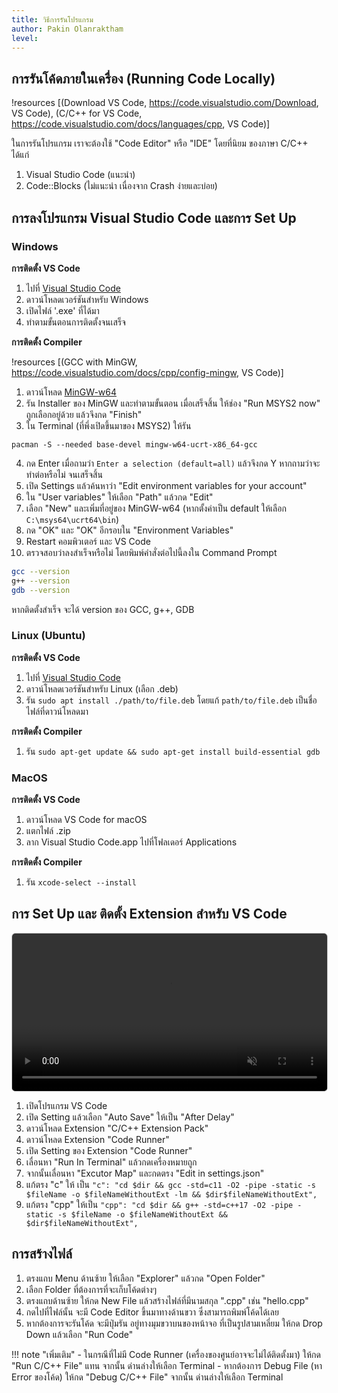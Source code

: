 ```yaml
---
title: วิธีการรันโปรแกรม
author: Pakin Olanraktham
level:
---
```


## การรันโค้ดภายในเครื่อง (Running Code Locally)

!resources [(Download VS Code, https://code.visualstudio.com/Download, VS Code), (C/C++ for VS Code, https://code.visualstudio.com/docs/languages/cpp, VS Code)]

ในการรันโปรแกรม เราจะต้องใช้ "Code Editor" หรือ "IDE" โดยที่นิยม ของภาษา C/C++ ได้แก่

1. Visual Studio Code (แนะนำ)
2. Code::Blocks (ไม่แนะนำ เนื่องจาก Crash ง่ายและบ่อย)

## การลงโปรแกรม Visual Studio Code และการ Set Up

### Windows

**การติดตั้ง VS Code**

1. ไปที่ [Visual Studio Code](https://code.visualstudio.com/download)
2. ดาวน์โหลดเวอร์ชันสำหรับ Windows
3. เปิดไฟล์ '.exe' ที่ได้มา
4. ทำตามขั้นตอนการติดตั้งจนเสร็จ

**การติดตั้ง Compiler**

!resources [(GCC with MinGW, https://code.visualstudio.com/docs/cpp/config-mingw, VS Code)]

1. ดาวน์โหลด [MinGW-w64](https://github.com/msys2/msys2-installer/releases/download/2024-12-08/msys2-x86_64-20241208.exe)
2. รัน Installer ของ MinGW และทำตามขั้นตอน เมื่อเสร็จสิ้น ให้ช่อง "Run MSYS2 now" ถูกเลือกอยู่ด้วย แล้วจึงกด "Finish"
3. ใน Terminal (ที่พึ่งเปิดขึ้นมาของ MSYS2) ให้รัน

```shell
pacman -S --needed base-devel mingw-w64-ucrt-x86_64-gcc
```

4. กด Enter เมื่อถามว่า `Enter a selection (default=all)` แล้วจึงกด Y หากถามว่าจะทำต่อหรือไม่ จนเสร็จสิ้น
5. เปิด Settings แล้วค้นหาว่า "Edit environment variables for your account"
6. ใน "User variables" ให้เลือก "Path" แล้วกด "Edit"
7. เลือก "New" และเพิ่มที่อยู่ของ MinGW-w64 (หากตั้งค่าเป็น default ให้เลือก `C:\msys64\ucrt64\bin`)
8. กด "OK" และ "OK" อีกรอบใน "Environment Variables"
9. Restart คอมพิวเตอร์ และ VS Code
10. ตรวจสอบว่าลงสำเร็จหรือไม่ โดยพิมพ์คำสั่งต่อไปนี้ลงใน Command Prompt

```bash
gcc --version
g++ --version
gdb --version
```

หากติดตั้งสำเร็จ จะได้ version ของ GCC, g++, GDB

### Linux (Ubuntu)

**การติดตั้ง VS Code**

1. ไปที่ [Visual Studio Code](https://code.visualstudio.com/download)
2. ดาวน์โหลดเวอร์ชันสำหรับ Linux (เลือก .deb)
3. รัน `sudo apt install ./path/to/file.deb` โดยแก้ `path/to/file.deb` เป็นชื่อไฟล์ที่ดาวน์โหลดมา

**การติดตั้ง Compiler**

1. รัน `sudo apt-get update && sudo apt-get install build-essential gdb`

### MacOS

**การติดตั้ง VS Code**

1. ดาวน์โหลด VS Code for macOS
2. แตกไฟล์ .zip
3. ลาก Visual Studio Code.app ไปที่โฟลเดอร์ Applications

**การติดตั้ง Compiler**

1. รัน `xcode-select --install`

## การ Set Up และ ติดตั้ง Extension สำหรับ VS Code

<div style="margin: 1em 0;">
    <video controls muted loop style="width:100%; border:1px solid #ccc; border-radius:6px;">
        <source src="../../assets/vscode.mp4" type="video/mp4" />
    เบราว์เซอร์ของคุณไม่รองรับการเล่นวิดีโอนี้
    </video>
</div>

1. เปิดโปรแกรม VS Code
2. เปิด Setting แล้วเลือก "Auto Save" ให้เป็น "After Delay"
3. ดาวน์โหลด Extension "C/C++ Extension Pack"
4. ดาวน์โหลด Extension "Code Runner"
2. เปิด Setting ของ Extension "Code Runner"
3. เลื่อนหา "Run In Terminal" แล้วกดเครื่องหมายถูก
4. จากนั้นเลื่อนหา "Excutor Map" และกดตรง "Edit in settings.json"
5. แก้ตรง "c" ให้ เป็น `"c": "cd $dir && gcc -std=c11 -O2 -pipe -static -s $fileName -o $fileNameWithoutExt -lm && $dir$fileNameWithoutExt",`
6. แก้ตรง "cpp" ให้เป็น `"cpp": "cd $dir && g++ -std=c++17 -O2 -pipe -static -s $fileName -o $fileNameWithoutExt && $dir$fileNameWithoutExt",`

## การสร้างไฟล์

1. ตรงแถบ Menu ด้านซ้าย ให้เลือก "Explorer" แล้วกด "Open Folder"
2. เลือก Folder ที่ต้องการที่จะเก็บโค้ดต่างๆ
3. ตรงแถบด้านซ้าย ให้กด New File แล้วสร้างไฟล์ที่มีนามสกุล ".cpp" เช่น "hello.cpp"
4. กดไปที่ไฟล์นั้น จะมี Code Editor ขึ้นมาทางด้านขวา ซึ่งสามารถพิมพ์โค้ดได้เลย
5. หากต้องการจะรันโค้ด จะมีปุ่มรัน อยู่ทางมุมขวาบนของหน้าจอ ที่เป็นรูปสามเหลี่ยม ให้กด Drop Down แล้วเลือก "Run Code"

!!! note "เพิ่มเติม"
    - ในกรณีที่ไม่มี Code Runner (เครื่องของศูนย์อาจจะไม่ได้ติดตั้งมา) ให้กด "Run C/C++ File" แทน จากนั้น ด่านล่างให้เลือก Terminal
    - หากต้องการ Debug File (หา Error ของโค้ด) ให้กด "Debug C/C++ File" จากนั้น ด่านล่างให้เลือก Terminal
